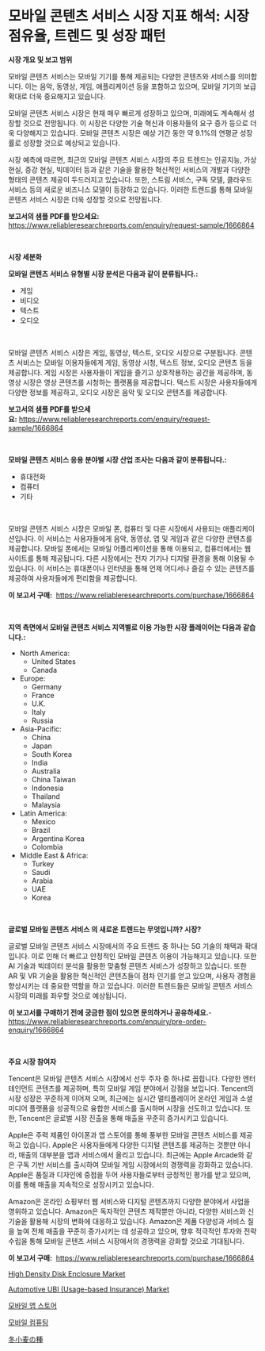 <p><h1>모바일 콘텐츠 서비스 시장 지표 해석: 시장 점유율, 트렌드 및 성장 패턴</h1></p><p><strong>시장 개요 및 보고 범위</strong></p>
<p><p>모바일 콘텐츠 서비스는 모바일 기기를 통해 제공되는 다양한 콘텐츠와 서비스를 의미합니다. 이는 음악, 동영상, 게임, 애플리케이션 등을 포함하고 있으며, 모바일 기기의 보급 확대로 더욱 중요해지고 있습니다. </p><p>모바일 콘텐츠 서비스 시장은 현재 매우 빠르게 성장하고 있으며, 미래에도 계속해서 성장할 것으로 전망됩니다. 이 시장은 다양한 기술 혁신과 이용자들의 요구 증가 등으로 더욱 다양해지고 있습니다. 모바일 콘텐츠 시장은 예상 기간 동안 약 9.1%의 연평균 성장률로 성장할 것으로 예상되고 있습니다.</p><p>시장 예측에 따르면, 최근의 모바일 콘텐츠 서비스 시장의 주요 트렌드는 인공지능, 가상 현실, 증강 현실, 빅데이터 등과 같은 기술을 활용한 혁신적인 서비스의 개발과 다양한 형태의 콘텐츠 제공이 두드러지고 있습니다. 또한, 스트림 서비스, 구독 모델, 클라우드 서비스 등의 새로운 비즈니스 모델이 등장하고 있습니다. 이러한 트렌드를 통해 모바일 콘텐츠 서비스 시장은 더욱 성장할 것으로 전망됩니다.</p></p>
<p><strong>보고서의 샘플 PDF를 받으세요:</strong> <a href="https://www.reliableresearchreports.com/enquiry/request-sample/1666864">https://www.reliableresearchreports.com/enquiry/request-sample/1666864</a></p>
<p>&nbsp;</p>
<p><strong>시장 세분화</strong></p>
<p><strong>모바일 콘텐츠 서비스 유형별 시장 분석은 다음과 같이 분류됩니다.:</strong></p>
<p><ul><li>게임</li><li>비디오</li><li>텍스트</li><li>오디오</li></ul></p>
<p>&nbsp;</p>
<p><p>모바일 콘텐츠 서비스 시장은 게임, 동영상, 텍스트, 오디오 시장으로 구분됩니다. 콘텐츠 서비스는 모바일 이용자들에게 게임, 동영상 시청, 텍스트 정보, 오디오 콘텐츠 등을 제공합니다. 게임 시장은 사용자들이 게임을 즐기고 상호작용하는 공간을 제공하며, 동영상 시장은 영상 콘텐츠를 시청하는 플랫폼을 제공합니다. 텍스트 시장은 사용자들에게 다양한 정보를 제공하고, 오디오 시장은 음악 및 오디오 콘텐츠를 제공합니다.</p></p>
<p><strong>보고서의 샘플 PDF를 받으세요:</strong>&nbsp;<a href="https://www.reliableresearchreports.com/enquiry/request-sample/1666864">https://www.reliableresearchreports.com/enquiry/request-sample/1666864</a></p>
<p>&nbsp;</p>
<p><strong> 모바일 콘텐츠 서비스 응용 분야별 시장 산업 조사는 다음과 같이 분류됩니다.:</strong></p>
<p><ul><li>휴대전화</li><li>컴퓨터</li><li>기타</li></ul></p>
<p>&nbsp;</p>
<p><p>모바일 콘텐츠 서비스 시장은 모바일 폰, 컴퓨터 및 다른 시장에서 사용되는 애플리케이션입니다. 이 서비스는 사용자들에게 음악, 동영상, 앱 및 게임과 같은 다양한 콘텐츠를 제공합니다. 모바일 폰에서는 모바일 어플리케이션을 통해 이용되고, 컴퓨터에서는 웹 사이트를 통해 제공됩니다. 다른 시장에서는 전자 기기나 디지털 환경을 통해 이용될 수 있습니다. 이 서비스는 휴대폰이나 인터넷을 통해 언제 어디서나 즐길 수 있는 콘텐츠를 제공하여 사용자들에게 편리함을 제공합니다.</p></p>
<p><strong>이 보고서 구매:</strong>&nbsp; <a href="https://www.reliableresearchreports.com/purchase/1666864">https://www.reliableresearchreports.com/purchase/1666864</a></p>
<p>&nbsp;</p>
<p><strong>지역 측면에서 모바일 콘텐츠 서비스 지역별로 이용 가능한 시장 플레이어는 다음과 같습니다.:</strong></p>
<p><ul>
    <li>
        North America:
        <ul>
            <li>United States</li>
            <li>Canada</li>
        </ul>
    </li>
    <li>
        Europe:
        <ul>
            <li>Germany</li>
            <li>France</li>
            <li>U.K.</li>
            <li>Italy</li>
            <li>Russia</li>
        </ul>
    </li>
    <li>
        Asia-Pacific:
        <ul>
            <li>China</li>
            <li>Japan</li>
            <li>South Korea</li>
            <li>India</li>
            <li>Australia</li>
            <li>China Taiwan</li>
            <li>Indonesia</li>
            <li>Thailand</li>
            <li>Malaysia</li>
        </ul>
    </li>
    <li>
        Latin America:
        <ul>
            <li>Mexico</li>
            <li>Brazil</li>
            <li>Argentina Korea</li>
            <li>Colombia</li>
        </ul>
    </li>
    <li>
        Middle East & Africa:
        <ul>
            <li>Turkey</li>
            <li>Saudi</li>
            <li>Arabia</li>
            <li>UAE</li>
            <li>Korea</li>
        </ul>
    </li>
    </ul></p>
<p>&nbsp;</p>
<p><strong>글로벌 모바일 콘텐츠 서비스 의 새로운 트렌드는 무엇입니까? 시장?</strong></p>
<p><p>글로벌 모바일 콘텐츠 서비스 시장에서의 주요 트렌드 중 하나는 5G 기술의 채택과 확대입니다. 이로 인해 더 빠르고 안정적인 모바일 콘텐츠 이용이 가능해지고 있습니다. 또한 AI 기술과 빅데이터 분석을 활용한 맞춤형 콘텐츠 서비스가 성장하고 있습니다. 또한 AR 및 VR 기술을 활용한 혁신적인 콘텐츠들이 점차 인기를 얻고 있으며, 사용자 경험을 향상시키는 데 중요한 역할을 하고 있습니다. 이러한 트렌드들은 모바일 콘텐츠 서비스 시장의 미래를 좌우할 것으로 예상됩니다.</p></p>
<p><strong>이 보고서를 구매하기 전에 궁금한 점이 있으면 문의하거나 공유하세요.</strong>- <a href="https://www.reliableresearchreports.com/enquiry/pre-order-enquiry/1666864">https://www.reliableresearchreports.com/enquiry/pre-order-enquiry/1666864</a></p>
<p>&nbsp;</p>
<p><strong>주요 시장 참여자</strong></p>
<p><p>Tencent은 모바일 콘텐츠 서비스 시장에서 선두 주자 중 하나로 꼽힙니다. 다양한 엔터테인먼트 콘텐츠를 제공하며, 특히 모바일 게임 분야에서 강점을 보입니다. Tencent의 시장 성장은 꾸준하게 이어져 오며, 최근에는 실시간 멀티플레이어 온라인 게임과 소셜 미디어 플랫폼을 성공적으로 융합한 서비스를 출시하며 시장을 선도하고 있습니다. 또한, Tencent은 글로벌 시장 진출을 통해 매출을 꾸준히 증가시키고 있습니다.</p><p>Apple은 주력 제품인 아이폰과 앱 스토어를 통해 풍부한 모바일 콘텐츠 서비스를 제공하고 있습니다. Apple은 사용자들에게 다양한 디지털 콘텐츠를 제공하는 것뿐만 아니라, 매출의 대부분을 앱과 서비스에서 올리고 있습니다. 최근에는 Apple Arcade와 같은 구독 기반 서비스를 출시하여 모바일 게임 시장에서의 경쟁력을 강화하고 있습니다. Apple은 품질과 디자인에 중점을 두어 사용자들로부터 긍정적인 평가를 받고 있으며, 이를 통해 매출을 지속적으로 성장시키고 있습니다.</p><p>Amazon은 온라인 쇼핑부터 웹 서비스와 디지털 콘텐츠까지 다양한 분야에서 사업을 영위하고 있습니다. Amazon은 독자적인 콘텐츠 제작뿐만 아니라, 다양한 서비스와 신기술을 활용해 시장의 변화에 대응하고 있습니다. Amazon은 제품 다양성과 서비스 질을 높여 전체 매출을 꾸준히 증가시키는 데 성공하고 있으며, 향후 적극적인 투자와 전략 수립을 통해 모바일 콘텐츠 서비스 시장에서의 경쟁력을 강화할 것으로 기대됩니다.</p></p>
<p><strong>이 보고서 구매:</strong>&nbsp;&nbsp;<a href="https://www.reliableresearchreports.com/purchase/1666864">https://www.reliableresearchreports.com/purchase/1666864</a></p>
<p><p><a href="https://github.com/wwwkeltoum/Market-Research-Report-List-2/blob/main/high-density-disk-enclosure-market.md">High Density Disk Enclosure Market</a></p><p><a href="https://issuu.com/reportprime-2/docs/automotive-ubi-usage-based-insurance-market-size-2">Automotive UBI (Usage-based Insurance) Market</a></p><p><a href="https://github.com/vss5505pa7z1p/Market-Research-Report-List-1/blob/main/542553014271.md">모바일 앱 스토어</a></p><p><a href="https://github.com/FelipeGrrady654556/Market-Research-Report-List-1/blob/main/156319214272.md">모바일 컴퓨팅</a></p><p><a href="https://medium.com/@mariek11927/%E5%86%AC%E5%B0%8F%E9%BA%A6%E3%81%AE%E7%A8%AE%E5%B8%82%E5%A0%B4%E8%A6%8F%E6%A8%A1%E3%81%A8%E5%B8%82%E5%A0%B4%E5%8B%95%E5%90%91-%E5%AE%8C%E5%85%A8%E3%81%AA%E7%94%A3%E6%A5%AD%E6%A6%82%E8%A6%81-2024%E5%B9%B4%E3%81%8B%E3%82%892031%E5%B9%B4%E3%81%BE%E3%81%A7-5b6dfb97fd40">冬小麦の種</a></p></p>
